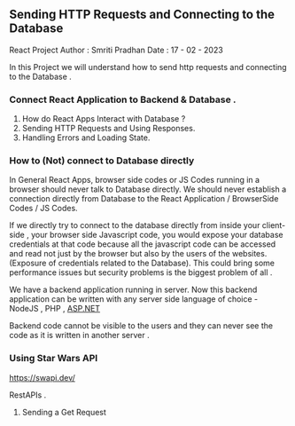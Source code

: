 ## Sending HTTP Requests and Connecting to the Database 
React Project
Author : Smriti Pradhan
Date : 17 - 02 - 2023 

In this Project we will understand how to send http requests and connecting to the Database .

### Connect React Application to Backend & Database .

1. How do React Apps Interact with Database ?
2. Sending HTTP Requests and Using Responses.
3. Handling Errors and Loading State.

### How to (Not) connect to Database directly

In General React Apps, browser side codes or JS Codes running in a browser should never talk to Database directly. We should never establish a connection directly from Database to the React Application / BrowserSide Codes / JS Codes.

If we directly try to connect to the database directly from inside your client-side , your browser side Javascript code, you would expose your database credentials at that code because all the javascript code can be accessed and read not just by the browser but also by the users of the websites.(Exposure of credentials related to the Database). This could bring some performance issues but security problems is the biggest problem of all .

We have a backend application running in server. Now this backend application can be written with any server side language of choice - NodeJS , PHP , [ASP.NET](http://ASP.NET) 

Backend code cannot be visible to the users and they can never see the code as it is written in another server .

### Using Star Wars API

https://swapi.dev/

RestAPIs . 

1. Sending a Get Request